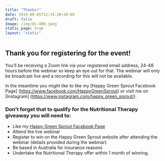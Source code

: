 ```yaml
---
title: "Thanks!"
date: 2019-09-05T12:34:20+10:00
draft: false
Image: /img/Di-400.jpeg
static_page: true
layout: "static"
---
```


## Thank you for registering for the event!

You’ll be receiving a Zoom link via your registered email address, 24-48 hours before the webinar so keep an eye out for that. The webinar will only be broadcast live and a recording for this will not be available. 

In the meantime you might like to like my [Happy Green Sprout Facebook Page]
(https://www.facebook.com/HappyGreenSprout) or visit me on [Instagram]
(https://www.instagram.com/happy_green_sprout/).

### Don’t forget that to qualify for the Nutritional Therapy giveaway you will need to:

* Like my [Happy Green Sprout Facebook Page](https://www.facebook.com/HappyGreenSprout)
* Attend the live webinar
* Register to win on the Happy Green Sprout website after attending the webinar (details provided during the webinar)
* Be based in Australia for insurance reasons
* Undertake the Nutritional Therapy offer within 1 month of winning.
